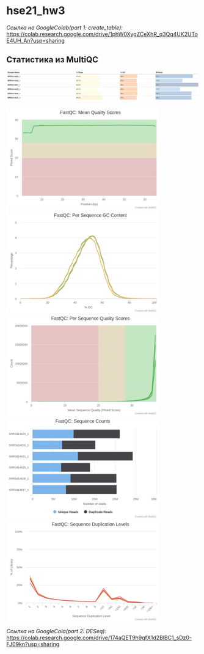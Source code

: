 # hse21_hw3

*Ссылка на GoogleColab(part 1: create_table):* https://colab.research.google.com/drive/1phW0XygZCeXhR_q3Qq4UK2UToE4UH_An?usp=sharing

## Статистика из MultiQC
<img src="/pic/genestat.png"/>

<p float="left">
  <img src="/pic/fastqc_per_base_sequence_quality_plot.png" width="400" />
  <img src="/pic/fastqc_per_sequence_gc_content_plot.png" width="400" /> 
  <img src="/pic/fastqc_per_sequence_quality_scores_plot.png" width="400" />
  <img src="/pic/fastqc_sequence_counts_plot.png " width="400" />
  <img src="/pic/fastqc_sequence_duplication_levels_plot.png" width="400" />
</p>

*Ссылка на GoogleCola(part 2: DESeq):* https://colab.research.google.com/drive/174aQET9h9qfX1d2BlBC1_sDz0-FJ09kn?usp=sharing
